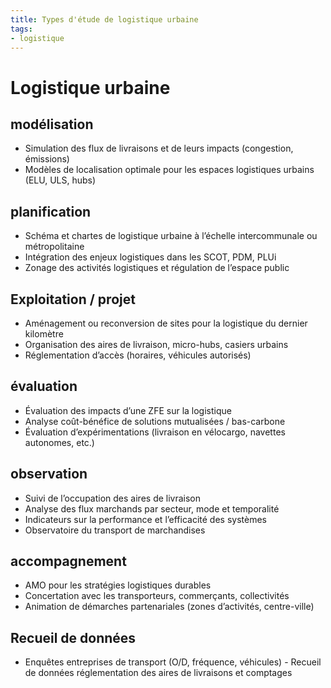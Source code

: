 ```yaml
---
title: Types d'étude de logistique urbaine
tags:
- logistique
---
```

# Logistique urbaine

## modélisation
- Simulation des flux de livraisons et de leurs impacts (congestion, émissions)
- Modèles de localisation optimale pour les espaces logistiques urbains (ELU, ULS, hubs)

## planification
- Schéma et chartes de logistique urbaine à l’échelle intercommunale ou métropolitaine
- Intégration des enjeux logistiques dans les SCOT, PDM, PLUi
- Zonage des activités logistiques et régulation de l’espace public

## Exploitation / projet
- Aménagement ou reconversion de sites pour la logistique du dernier kilomètre
- Organisation des aires de livraison, micro-hubs, casiers urbains
- Réglementation d’accès (horaires, véhicules autorisés)

## évaluation
- Évaluation des impacts d’une ZFE sur la logistique
- Analyse coût-bénéfice de solutions mutualisées / bas-carbone
- Évaluation d’expérimentations (livraison en vélocargo, navettes autonomes, etc.)

## observation
- Suivi de l’occupation des aires de livraison
- Analyse des flux marchands par secteur, mode et temporalité
- Indicateurs sur la performance et l’efficacité des systèmes
- Observatoire du transport de marchandises

## accompagnement
- AMO pour les stratégies logistiques durables
- Concertation avec les transporteurs, commerçants, collectivités
- Animation de démarches partenariales (zones d’activités, centre-ville)

## Recueil de données
- Enquêtes entreprises de transport (O/D, fréquence, véhicules) - Recueil de données réglementation des aires de livraisons et comptages
